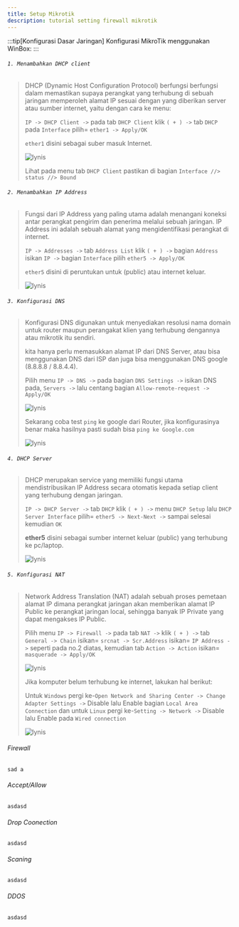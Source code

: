 ```yaml
---
title: Setup Mikrotik
description: tutorial setting firewall mikrotik
---
```


:::tip[Konfigurasi Dasar Jaringan]
Konfigurasi MikroTik menggunakan WinBox:
:::

###### ```1. Menambahkan DHCP client```
> 
> DHCP (Dynamic Host Configuration Protocol) berfungsi berfungsi dalam memastikan supaya perangkat yang terhubung di sebuah jaringan memperoleh alamat IP sesuai dengan yang diberikan server atau sumber internet, yaitu dengan cara ke menu:
>
> ```IP -> DHCP Client ->``` pada tab ```DHCP Client``` klik ```( + ) ->``` tab ```DHCP``` pada ```Interface``` pilih= ```ether1 -> Apply/OK```
>
> ```ether1``` disini sebagai suber masuk Internet.
>
> ![lynis](/images/mikrotik/gambar1.webp "lynis")
> 
> Lihat pada menu tab ```DHCP Client``` pastikan di bagian ```Interface //> status //> Bound```
>
###### ```2. Menambahkan IP Address```
> 
> Fungsi dari IP Address yang paling utama adalah menangani koneksi antar perangkat pengirim dan penerima melalui sebuah jaringan. IP Address ini adalah sebuah alamat yang mengidentifikasi perangkat di internet.
>
> ```IP -> Addresses ->``` tab ```Address List``` klik ```( + ) ->``` bagian ```Address``` isikan ```IP ->``` bagian ```Interface``` pilih ```ether5 -> Apply/OK```
>
> ```ether5``` disini di peruntukan untuk (public) atau internet keluar.
> 
> ![lynis](/images/mikrotik/gambar2.webp "lynis")
> 
###### ```3. Konfigurasi DNS```
> 
>Konfigurasi DNS digunakan untuk menyediakan resolusi nama domain untuk router maupun perangakat klien yang terhubung dengannya atau mikrotik itu sendiri.
>
>kita hanya perlu memasukkan alamat IP dari DNS Server, atau bisa menggunakan DNS dari ISP dan juga bisa menggunakan DNS google (8.8.8.8 / 8.8.4.4).
>
> Pilih menu ```IP -> DNS ->``` pada bagian ```DNS Settings ->``` isikan DNS pada, ```Servers ->``` lalu centang bagian ```Allow-remote-request -> Apply/OK```
> 
> ![lynis](/images/mikrotik/gambar3.webp "lynis")
>
> Sekarang coba test ```ping``` ke google dari Router, jika konfigurasinya benar maka hasilnya pasti sudah bisa ```ping ke Google.com```
> 
> ![lynis](/images/mikrotik/gambar4.webp "lynis")
>
###### ```4. DHCP Server```
> 
> DHCP merupakan service yang memiliki fungsi utama mendistribusikan IP Address secara otomatis kepada setiap client yang terhubung dengan jaringan.
>
> ```IP -> DHCP Server ->``` tab ```DHCP``` klik ```( + ) ->``` menu ```DHCP Setup``` lalu ```DHCP Server Interface``` pilih= ```ether5 -> Next-Next ->``` sampai selesai kemudian ```OK```
>
> **ether5** disini sebagai sumber internet keluar (public) yang terhubung ke pc/laptop.
>
> ![lynis](/images/mikrotik/gambar5.webp "lynis")
> 
###### ```5. Konfigurasi NAT```
> 
> Network Address Translation (NAT) adalah sebuah proses pemetaan alamat IP dimana perangkat jaringan akan memberikan alamat IP Public ke perangkat jaringan local, sehingga banyak IP Private yang dapat mengakses IP Public.
>
> Pilih menu ```IP -> Firewall ->``` pada tab ```NAT ->``` klik ```( + ) ->``` tab ```General -> Chain``` isikan= ```srcnat -> Scr.Address``` isikan= ```IP Address ->``` seperti pada no.2 diatas, kemudian tab ```Action -> Action``` isikan= ```masquerade -> Apply/OK```
>
> ![lynis](/images/mikrotik/gambar6.webp "lynis")
> 
> Jika komputer belum terhubung ke internet, lakukan hal berikut:
>
> Untuk ```Windows``` pergi ke-```Open Network and Sharing Center -> Change Adapter Settings ->```
> Disable lalu Enable bagian ```Local Area Connection``` dan untuk ```Linux``` pergi ke-```Setting -> Network ->``` Disable lalu Enable pada ```Wired connection```
> 
> ![lynis](/images/mikrotik/gambar7.webp "lynis")
> 

###### Firewall
```sad a```
###### Accept/Allow
```asdasd```
###### Drop Coonection
```asdasd```
###### Scaning
```asdasd```
###### DDOS
```asdasd```
